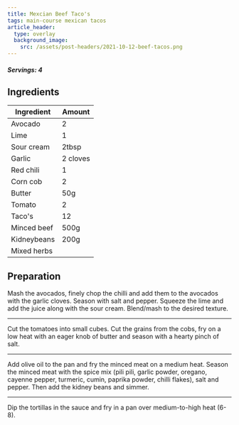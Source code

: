 ```yaml
---
title: Mexcian Beef Taco's
tags: main-course mexican tacos
article_header:
  type: overlay
  background_image:
    src: /assets/post-headers/2021-10-12-beef-tacos.png
---
```


##### Servings: 4

## Ingredients

| Ingredient  | Amount   |
| ----------- | -------- |
| Avocado     | 2        |
| Lime        | 1        |
| Sour cream  | 2tbsp    |
| Garlic      | 2 cloves |
| Red chili   | 1        |
| Corn cob    | 2        |
| Butter      | 50g      |
| Tomato      | 2        |
| Taco's      | 12       |
| Minced beef | 500g     |
| Kidneybeans | 200g     |
| Mixed herbs |          |

## Preparation

Mash the avocados, finely chop the chilli and add them to the avocados with the garlic cloves. Season with salt and pepper. Squeeze the lime and add the juice along with the sour cream. Blend/mash to the desired texture.

---

Cut the tomatoes into small cubes. Cut the grains from the cobs, fry on a low heat with an eager knob of butter and season with a hearty pinch of salt.

---

Add olive oil to the pan and fry the minced meat on a medium heat. Season the minced meat with the spice mix (pili pili, garlic powder, oregano, cayenne pepper, turmeric, cumin, paprika powder, chilli flakes), salt and pepper. Then add the kidney beans and simmer.

---

Dip the tortillas in the sauce and fry in a pan over medium-to-high heat (6-8).
